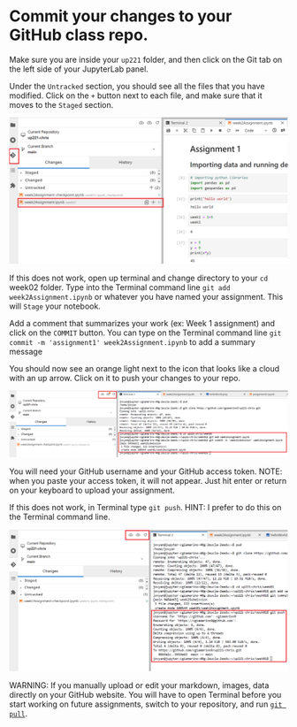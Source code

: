 # Commit your changes to your GitHub class repo.

Make sure you are inside your `up221` folder, and then click on the Git tab on the left side of your JupyterLab panel.

Under the `Untracked` section, you should see all the files that you have modified. Click on the `+` button next to each file, and make sure that it moves to the `Staged` section.

<kbd><img src="images/track.png"></kbd>

If this does not work, open up terminal and change directory to your ```cd``` week02 folder. Type into the Terminal command line ```git add week2Assignment.ipynb``` or whatever you have named your assignment. This will `Stage` your notebook. 


Add a comment that summarizes your work (ex: Week 1 assignment) and click on the `COMMIT` button. You can type on the Terminal command line ```git commit -m 'assignment1' week2Assignment.ipynb``` to add a summary message

You should now see an orange light next to the icon that looks like a cloud with an up arrow. Click on it to push your changes to your repo.

<kbd><img src="images/commit.png"></kbd>

You will need your GitHub username and your GitHub access token. NOTE: when you paste your access token, it will not appear. Just hit enter or return on your keyboard to upload your assignment. 

If this does not work, in Terminal type ```git push```. HINT: I prefer to do this on the Terminal command line. 

<kbd><img src="images/push.png"></kbd>

WARNING: If you manually upload or edit your markdown, images, data directly on your GitHub website. You will have to open Terminal before you start working on future assignments, switch to your repository, and run [```git pull```](https://git-scm.com/docs/git-pull). 